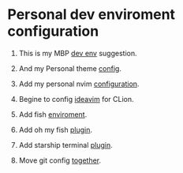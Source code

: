 # Personal dev enviroment configuration

1. This is my MBP [dev env](mbp/MacOS_Developer_Setup.md) suggestion.

2. And my Personal theme [config](mbp/My_Personal_Like.md).

3. Add my personal nvim [configuration](nvim/readme.md).

4. Begine to config [ideavim](ideavim/readme.md) for CLion.

5. Add fish [enviroment](fish/readme.md).

6. Add oh my fish [plugin](omf/readme.md).

7. Add starship terminal [plugin](starship/readme.md).

8. Move git config [together](git/readme.md).

